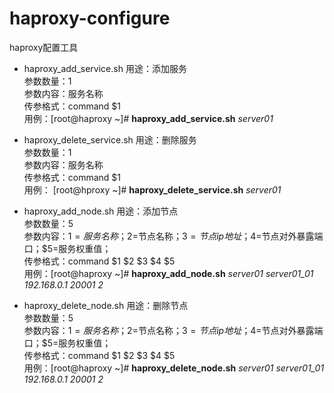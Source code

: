 # haproxy-configure
haproxy配置工具

* haproxy_add_service.sh
用途：添加服务<br>
参数数量：1<br>
参数内容：服务名称<br>
传参格式：command $1<br>
用例：[root@haproxy ~]# **haproxy_add_service.sh** *server01*

* haproxy_delete_service.sh
用途：删除服务<br>
参数数量：1<br>
参数内容：服务名称<br>
传参格式：command $1<br>
用例：
[root@hproxy ~]# **haproxy_delete_service.sh** *server01*

* haproxy_add_node.sh
用途：添加节点<br>
参数数量：5<br>
参数内容：$1=服务名称；$2=节点名称；$3=节点ip地址；$4=节点对外暴露端口；$5=服务权重值；<br>
传参格式：command $1 $2 $3 $4 $5<br>
用例：[root@haproxy ~]# **haproxy_add_node.sh** *server01 server01_01 192.168.0.1 20001 2*

* haproxy_delete_node.sh
用途：删除节点<br>
参数数量：5<br>
参数内容：$1=服务名称；$2=节点名称；$3=节点ip地址；$4=节点对外暴露端口；$5=服务权重值；<br>
传参格式：command $1 $2 $3 $4 $5<br>
用例：[root@haproxy ~]# **haproxy_delete_node.sh** *server01 server01_01 192.168.0.1 20001 2*
